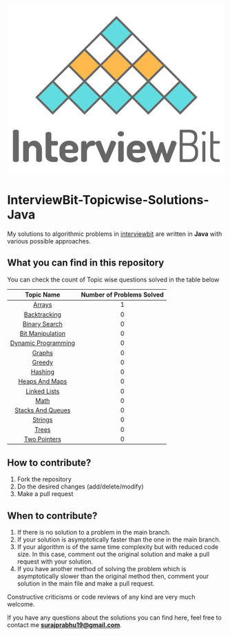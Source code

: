 <p align="center">
  <img src="iblogo.png">
</p>

# InterviewBit-Topicwise-Solutions-Java

My solutions to algorithmic problems in [interviewbit](https://interviewbit.com) are written in **Java** with various possible approaches.

## What you can find in this repository

You can check the count of Topic wise questions solved in the table below 

[//]: # (Run the py script to generate the below table.)

| Topic Name| Number of Problems Solved| 
|  :--------: |  :--------: | 
| [Arrays](https://github.com/SurajPrabhu19/InterviewBit-Topicwise-Solutions-Java/tree/main/Arrays)| 1| 
| [Backtracking](https://github.com/SurajPrabhu19/InterviewBit-Topicwise-Solutions-Java/tree/main/Backtracking)| 0| 
| [Binary Search](https://github.com/SurajPrabhu19/InterviewBit-Topicwise-Solutions-Java/tree/main/Binary%20Search)| 0| 
| [Bit Manipulation](https://github.com/SurajPrabhu19/InterviewBit-Topicwise-Solutions-Java/tree/main/Bit%20Manipulation)| 0| 
| [Dynamic Programming](https://github.com/SurajPrabhu19/InterviewBit-Topicwise-Solutions-Java/tree/main/Dynamic%20Programming)| 0| 
| [Graphs](https://github.com/SurajPrabhu19/InterviewBit-Topicwise-Solutions-Java/tree/main/Graphs)| 0| 
| [Greedy](https://github.com/SurajPrabhu19/InterviewBit-Topicwise-Solutions-Java/tree/main/Greedy)| 0| 
| [Hashing](https://github.com/SurajPrabhu19/InterviewBit-Topicwise-Solutions-Java/tree/main/Hashing)| 0| 
| [Heaps And Maps](https://github.com/SurajPrabhu19/InterviewBit-Topicwise-Solutions-Java/tree/main/Heaps%20and%20Maps)| 0| 
| [Linked Lists](https://github.com/SurajPrabhu19/InterviewBit-Topicwise-Solutions-Java/tree/main/Linked%20Lists)| 0| 
| [Math](https://github.com/SurajPrabhu19/InterviewBit-Topicwise-Solutions-Java/tree/main/Math)| 0| 
| [Stacks And Queues](https://github.com/SurajPrabhu19/InterviewBit-Topicwise-Solutions-Java/tree/main/Stacks%20and%20Queues)| 0| 
| [Strings](https://github.com/SurajPrabhu19/InterviewBit-Topicwise-Solutions-Java/tree/main/Strings)| 0|
| [Trees](https://github.com/SurajPrabhu19/InterviewBit-Topicwise-Solutions-Java/tree/main/Trees)| 0| 
| [Two Pointers](https://github.com/SurajPrabhu19/InterviewBit-Topicwise-Solutions-Java/tree/main/Two%20Pointers)| 0| 


## How to contribute?

1. Fork the repository 
2. Do the desired changes (add/delete/modify)
3. Make a pull request

## When to contribute?

1. If there is no solution to a problem in the main branch.
2. If your solution is asymptotically faster than the one in the main branch.
3. If your algorithm is of the same time complexity but with reduced code size. In this case, comment out the original solution and make a pull request with your solution.
4. If you have another method of solving the problem which is asymptotically slower than the original method then, comment your solution in the main file and make a pull request.


Constructive criticisms or code reviews of any kind are very much welcome.

If you have any questions about the solutions you can find here, feel free to contact me **surajprabhu19@gmail.com**.
